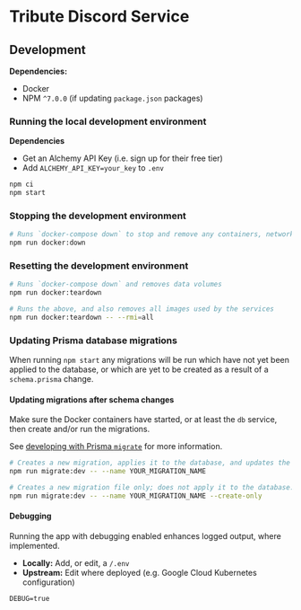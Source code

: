# Tribute Discord Service

## Development

**Dependencies:**

- Docker
- NPM `^7.0.0` (if updating `package.json` packages)

### Running the local development environment

**Dependencies**

- Get an Alchemy API Key (i.e. sign up for their free tier)
- Add `ALCHEMY_API_KEY=your_key` to `.env`

```sh
npm ci
npm start
```

### Stopping the development environment

```sh
# Runs `docker-compose down` to stop and remove any containers, networks
npm run docker:down
```

### Resetting the development environment

```sh
# Runs `docker-compose down` and removes data volumes
npm run docker:teardown

# Runs the above, and also removes all images used by the services
npm run docker:teardown -- --rmi=all
```

### Updating Prisma database migrations

When running `npm start` any migrations will be run which have not yet been applied to the database, or which are yet to be created as a result of a `schema.prisma` change.

#### Updating migrations after schema changes

Make sure the Docker containers have started, or at least the `db` service, then create and/or run the migrations.

See [developing with Prisma `migrate`](https://www.prisma.io/docs/guides/database/developing-with-prisma-migrate) for more information.

```sh
# Creates a new migration, applies it to the database, and updates the generated Prisma Client
npm run migrate:dev -- --name YOUR_MIGRATION_NAME

# Creates a new migration file only; does not apply it to the database.
npm run migrate:dev -- --name YOUR_MIGRATION_NAME --create-only
```

#### Debugging

Running the app with debugging enabled enhances logged output, where implemented.

- **Locally:** Add, or edit, a `/.env`
- **Upstream:** Edit where deployed (e.g. Google Cloud Kubernetes configuration)

```
DEBUG=true
```
